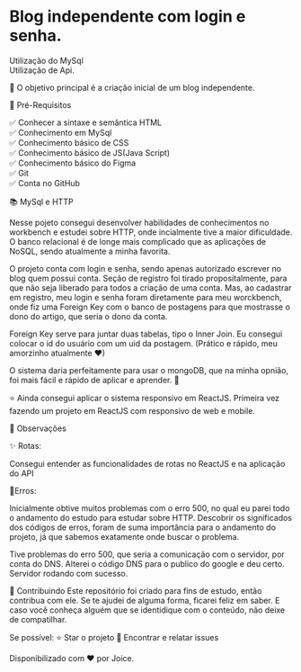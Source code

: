 # Blog independente com login e senha.

Utilização do MySql </br>
Utilização de Api.</br>

💎 O objetivo principal é a criação inicial de um blog independente.</br>

🛑 Pré-Requisitos</br>

✅ Conhecer a sintaxe e semântica HTML</br>
✅ Conhecimento em MySql</br>
✅ Conhecimento básico de CSS</br>
✅ Conhecimento básico de JS(Java Script)</br>
✅ Conhecimento básico do Figma</br>
✅ Git</br>
✅ Conta no GitHub</br>

📚 MySql e HTTP</br>

Nesse pojeto consegui desenvolver habilidades de conhecimentos no workbench e estudei sobre HTTP, onde incialmente tive a maior dificuldade. 
O banco relacional é de longe mais complicado que as aplicações de NoSQL, sendo atualmente a minha favorita.

O projeto conta com login e senha, sendo apenas autorizado escrever no blog quem possui conta. Seção de registro foi tirado propositalmente, para que não seja liberado para todos a criação de uma conta. Mas, ao cadastrar em registro, meu login e senha foram diretamente para meu worckbench, onde fiz uma Foreign Key com o banco de postagens para que mostrasse o dono do artigo, que seria o dono da conta. 

Foreign Key serve para juntar duas tabelas, tipo o Inner Join. Eu consegui colocar o id do usuário com um uid da postagem. (Prático e rápido, meu amorzinho atualmente ♥)

O sistema daria perfeitamente para usar o mongoDB, que na minha opnião, foi mais fácil e rápido de aplicar e aprender. 🚀

⭐️ Ainda consegui aplicar o sistema responsivo em ReactJS. Primeira vez fazendo um projeto em ReactJS com responsivo de web e mobile. </br>

🧮 Observações </br>

✨ Rotas: </br>

Consegui entender as funcionalidades de rotas no ReactJS e na aplicação do API </br>

🔺Erros: </br>

Inicialmente obtive muitos problemas com o erro 500, no qual eu parei todo o andamento do estudo para estudar sobre HTTP. Descobrir os significados dos códigos de erros, foram de suma importância para o andamento do projeto, já que sabemos exatamente onde buscar o problema.  </br>

Tive problemas do erro 500, que seria a comunicação com o servidor, por conta do DNS. Alterei o código DNS para o publico do google e deu certo. Servidor rodando com sucesso.  </br>

🤝 Contribuindo Este repositório foi criado para fins de estudo, então contribua com ele. Se te ajudei de alguma forma, ficarei feliz em saber. E caso você conheça alguém que se identidique com o conteúdo, não deixe de compatilhar. </br>

Se possível: ⭐️ Star o projeto 🐛 Encontrar e relatar issues </br>

Disponibilizado com ♥ por Joice. </br>

